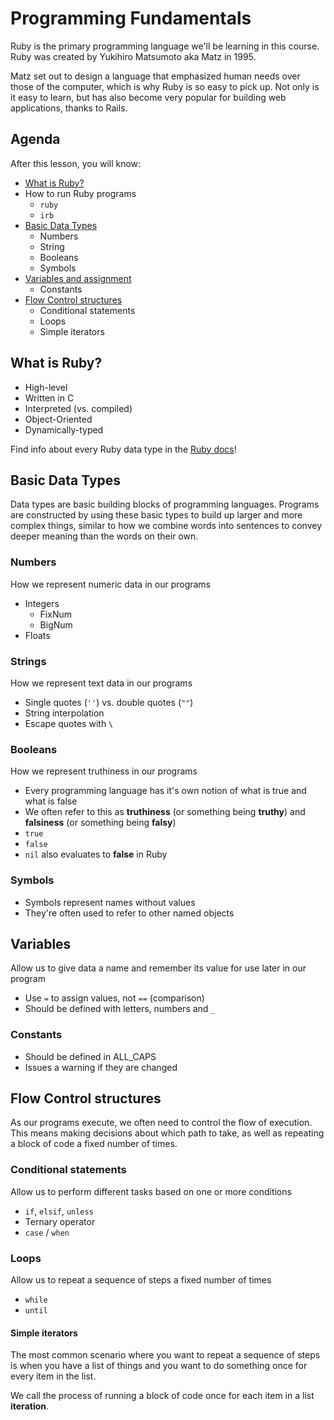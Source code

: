 # Programming Fundamentals

Ruby is the primary programming language we'll be learning in this course. Ruby was created by Yukihiro Matsumoto aka Matz in 1995.

Matz set out to design a language that emphasized human needs over those of the computer, which is why Ruby is so easy to pick up. Not only is it easy to learn, but has also become very popular for building web applications, thanks to Rails.

## Agenda
After this lesson, you will know:

  * [What is Ruby?](#what-is-ruby)
  * How to run Ruby programs
    * `ruby`
    * `irb`
  * [Basic Data Types](#basic-data-types)
    * Numbers
    * String
    * Booleans
    * Symbols
  * [Variables and assignment](#variables)
    * Constants
  * [Flow Control structures](#flow-control-structures)
    * Conditional statements
    * Loops
    * Simple iterators

## What is Ruby?
  * High-level
  * Written in C
  * Interpreted (vs. compiled)
  * Object-Oriented
  * Dynamically-typed

Find info about every Ruby data type in the [Ruby docs](http://ruby-doc.org/core-2.3.0/)!

## Basic Data Types
Data types are basic building blocks of programming languages. Programs are constructed by using these basic types to build up larger and more complex things, similar to how we combine words into sentences to convey deeper meaning than the words on their own.

### Numbers
How we represent numeric data in our programs

  * Integers
    * FixNum
    * BigNum
  * Floats

### Strings
How we represent text data in our programs

  * Single quotes (`''`) vs. double quotes (`""`)
  * String interpolation
  * Escape quotes with `\`

### Booleans
How we represent truthiness in our programs

  * Every programming language has it's own notion of what is true and what is false
  * We often refer to this as **truthiness** (or something being **truthy**) and **falsiness** (or something being **falsy**)
  * `true`
  * `false`
  * `nil` also evaluates to **false** in Ruby

### Symbols
  * Symbols represent names without values
  * They're often used to refer to other named objects

## Variables
Allow us to give data a name and remember its value for use later in our program

  * Use `=` to assign values, not `==` (comparison)
  * Should be defined with letters, numbers and `_`

### Constants
  * Should be defined in ALL_CAPS
  * Issues a warning if they are changed

## Flow Control structures
As our programs execute, we often need to control the flow of execution. This means making decisions about which path to take, as well as repeating a block of code a fixed number of times.

### Conditional statements
Allow us to perform different tasks based on one or more conditions

  * `if`, `elsif`, `unless`
  * Ternary operator
  * `case` / `when`

### Loops
Allow us to repeat a sequence of steps a fixed number of times

  * `while`
  * `until`

#### Simple iterators
The most common scenario where you want to repeat a sequence of steps is when you have a list of things and you want to do something once for every item in the list.

We call the process of running a block of code once for each item in a list **iteration**.
